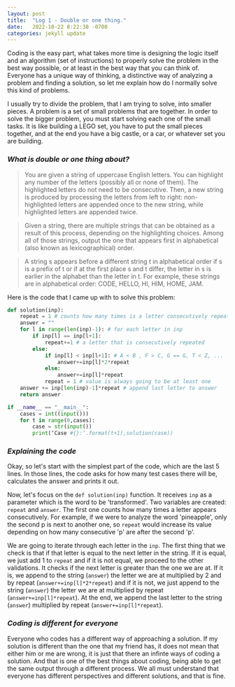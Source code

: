 ```yaml
---
layout: post
title:  "Log 1 - Double or one thing."
date:   2022-10-22 8:22:38 -0700
categories: jekyll update
---
```

Coding is the easy part, what takes more time is designing the logic itself and an algorithm (set of instructions) to properly solve the problem in the best way possible, or at least in the best way that you can think of. Everyone has a unique way of thinking, a distinctive way of analyzing a problem and finding a solution, so let me explain how do I normally solve this kind of problems.

I usually try to divide the problem, that I am trying to solve, into smaller pieces. A problem is a set of small problems that are together. In order to solve the bigger problem, you must start solving each one of the small tasks. It is like building a LEGO set, you have to put the small pieces together, and at the end you have a big castle, or a car, or whatever set you are building. 

### *What is double or one thing about?*
> You are given a string of uppercase English letters. You can highlight any number of the letters (possibly all or none of them). The highlighted letters do not need to be consecutive. Then, a new string is produced by processing the letters from left to right: non-highlighted letters are appended once to the new string, while highlighted letters are appended twice.

>Given a string, there are multiple strings that can be obtained as a result of this process, depending on the highlighting choices. Among all of those strings, output the one that appears first in alphabetical (also known as lexicographical) order.

>A string s appears before a different string t in alphabetical order if s is a prefix of t or if at the first place s and t differ, the letter in s is earlier in the alphabet than the letter in t. For example, these strings are in alphabetical order: CODE, HELLO, HI, HIM, HOME, JAM.

Here is the code that I came up with to solve this problem:
    
```python
def solution(inp):
    repeat = 1 # counts how many times is a letter consecutively repeated
    answer = ""
    for l in range(len(inp)-1): # for each letter in inp
        if inp[l] == inp[l+1]:
            repeat+=1 # a letter that is consecutively repeated
        else:
            if inp[l] < inp[l+1]: # A < B , F > C, G == G, T < Z, ...
                answer+=inp[l]*2*repeat
            else:
                answer+=inp[l]*repeat
            repeat = 1 # value is always going to be at least one
    answer += inp[len(inp)-1]*repeat # append last letter to answer
    return answer

if __name__ == "__main__":
    cases = int((input()))
    for t in range(0,cases):
        case = str(input())
        print(‘Case #{}:’.format(t+1),solution(case))
```

### *Explaining the code*
Okay, so let's start with the simplest part of the code, which are the last 5 lines. In those lines, the code asks for how many test cases there will be, calculates the answer and prints it out. 

Now, let's focus on the ```def solution(inp)``` function. It receives ```inp``` as a parameter which is the word to be 'transformed'. Two variables are created: ```repeat``` and ```answer```. The first one counts how many times a letter appears consecutively. For example, if we were to analyze the word 'pineapple', only the second p is next to another one, so ```repeat``` would increase its value depending on how many consecutive 'p' are after the second 'p'. 

We are going to iterate through each letter in the ```inp```. The first thing that we check is that if that letter is equal to the next letter in the string. If it is equal, we just add 1 to ```repeat``` and if it is not equal, we proceed to the other validations. It checks if the next letter is greater than the one we are at. If it is, we append to the string (```answer```) the letter we are at multiplied by 2 and by repeat (```answer+=inp[l]*2*repeat```) and if it is not, we just append to the string (```answer```) the letter we are at multiplied by repeat (```answer+=inp[l]*repeat```). At the end, we append the last letter to the string (```answer```) multiplied by repeat (```answer+=inp[l]*repeat```). 

### *Coding is different for everyone*
Everyone who codes has a different way of approaching a solution. If my solution is different than the one that my friend has, it does not mean that either him or me are wrong, it is just that there an infinte ways of coding a solution. And that is one of the best things about coding, being able to get the same output through a different process. We all must understand that everyone has different perspectives and different solutions, and that is fine.